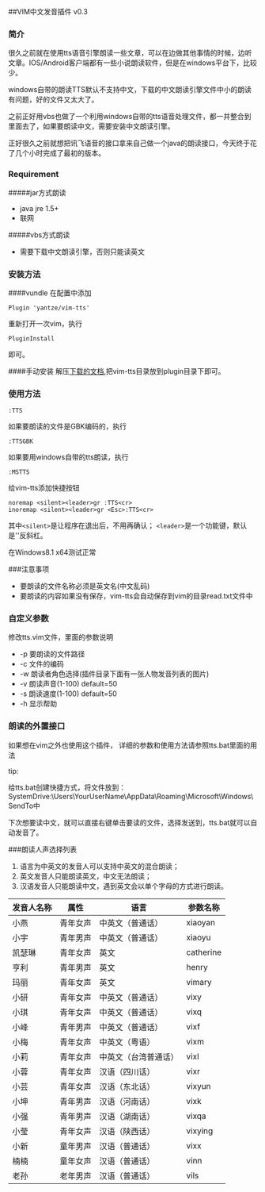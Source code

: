 ##VIM中文发音插件 v0.3

### 简介
很久之前就在使用tts语音引擎朗读一些文章，可以在边做其他事情的时候，边听文章。IOS/Android客户端都有一些小说朗读软件，但是在windows平台下，比较少。

windows自带的朗读TTS默认不支持中文，下载的中文朗读引擎文件中小的朗读有问题，好的文件又太大了。

之前正好用vbs也做了一个利用windows自带的tts语音处理文件，都一并整合到里面去了，如果要朗读中文，需要安装中文朗读引擎。

正好很久之前就想把讯飞语音的接口拿来自己做一个java的朗读接口，今天终于花了几个小时完成了最初的版本。

### Requirement

#####jar方式朗读
- java jre 1.5+
- 联网

#####vbs方式朗读
- 需要下载中文朗读引擎，否则只能读英文

### 安装方法

####vundle
在配置中添加
```
Plugin 'yantze/vim-tts'
```
重新打开一次vim，执行
```
PluginInstall
```
即可。

####手动安装
解压[下载的文档](https://github.com/yantze/vim-tts/archive/master.zip),把vim-tts目录放到plugin目录下即可。

### 使用方法
```
:TTS
```

如果要朗读的文件是GBK编码的，执行

```
:TTSGBK
```

如果要用windows自带的tts朗读，执行

```
:MSTTS
```

给vim-tts添加快捷按钮
```viml
noremap <silent><leader>gr :TTS<cr>
inoremap <silent><leader>gr <Esc>:TTS<cr>
```
其中`<silent>`是让程序在退出后，不用再确认；
`<leader>`是一个功能键，默认是'\'反斜杠。

在Windows8.1 x64测试正常

###注意事项

- 要朗读的文件名称必须是英文名(中文乱码)
- 要朗读的内容如果没有保存，vim-tts会自动保存到vim的目录read.txt文件中

### 自定义参数
修改tts.vim文件，里面的参数说明

- -p 要朗读的文件路径
- -c 文件的编码
- -w 朗读者角色选择(插件目录下面有一张人物发音列表的图片)
- -v 朗读声音(1-100) default=50
- -s 朗读速度(1-100) default=50
- -h 显示帮助


### 朗读的外置接口
如果想在vim之外也使用这个插件，
详细的参数和使用方法请参照tts.bat里面的用法

tip:

给tts.bat创建快捷方式，将文件放到：SystemDrive:\Users\YourUserName\AppData\Roaming\Microsoft\Windows\SendTo中

下次想要读中文，就可以直接右键单击要读的文件，选择发送到，tts.bat就可以自动发音了。

###朗读人声选择列表

1. 语言为中英文的发音人可以支持中英文的混合朗读；
2. 英文发音人只能朗读英文，中文无法朗读；
3. 汉语发音人只能朗读中文，遇到英文会以单个字母的方式进行朗读。

|发音人名称  |属性  |语言  |参数名称           |
|---|---|---|---|
|小燕  |青年女声  |中英文（普通话）  |xiaoyan  |
|小宇  |青年男声  |中英文（普通话）  |xiaoyu   |
|凯瑟琳|青年女声  |英文              |catherine|
|亨利  |青年男声  |英文              |henry    |
|玛丽  |青年女声  |英文              |vimary   |
|小研  |青年女声  |中英文（普通话）  |vixy     |
|小琪  |青年女声  |中英文（普通话）  |vixq     |
|小峰  |青年男声  |中英文（普通话）  |vixf     |
|小梅  |青年女声  |中英文（粤语）    |vixm     |
|小莉  |青年女声  |中英文（台湾普通话）|vixl   |
|小蓉  |青年女声  |汉语（四川话）    |vixr     |
|小芸  |青年女声  |汉语（东北话）    |vixyun   |
|小坤  |青年男声  |汉语（河南话）    |vixk     |
|小强  |青年男声  |汉语（湖南话）    |vixqa    |
|小莹  |青年女声  |汉语（陕西话）    |vixying  |
|小新  |童年男声  |汉语（普通话）    |vixx     |
|楠楠  |童年女声  |汉语（普通话）    |vinn     |
|老孙  |老年男声  |汉语（普通话）    |vils     |

